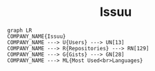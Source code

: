 <h1 align="center">Issuu</h1>

```mermaid
graph LR
COMPANY_NAME{Issuu}
COMPANY_NAME ---> U{Users} ---> UN[13]
COMPANY_NAME ---> R{Repositories} ---> RN[129]
COMPANY_NAME ---> G{Gists} ---> GN[28]
COMPANY_NAME ---> ML{Most Used<br>Languages}
```
